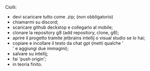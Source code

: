 Ciolli:
- devi scaricare tutto come .zip; (non obbligatorio)
- chiamarmi su discord;
- scaricare github deckstop e collegarlo al mobile;
- clonare la repository g8 (add repository, clone, g8);
- aprire il progetto tramite jetbrains intellij o visual studio se lo hai;
- copiare e incollare il testo da chat gpt (metti qualche '<br>' e aggiungi due immagini);
- salvare su intellij;
- fai 'push origin';
- in teoria finito.
  
